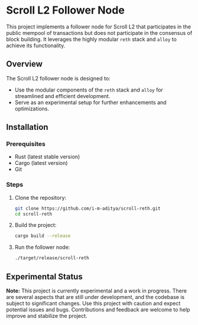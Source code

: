 # Scroll L2 Follower Node

This project implements a follower node for Scroll L2 that participates in the public mempool of transactions but does not participate in the consensus of block building. It leverages the highly modular `reth` stack and `alloy` to achieve its functionality. 

## Overview

The Scroll L2 follower node is designed to:

- Use the modular components of the `reth` stack and `alloy` for streamlined and efficient development.
- Serve as an experimental setup for further enhancements and optimizations.

## Installation

### Prerequisites

- Rust (latest stable version)
- Cargo (latest version)
- Git

### Steps

1. Clone the repository:

    ```bash
    git clone https://github.com/i-m-aditya/scroll-reth.git
    cd scroll-reth
    ```

2. Build the project:

    ```bash
    cargo build --release
    ```

3. Run the follower node:

    ```bash
    ./target/release/scroll-reth
    ```
    
## Experimental Status

**Note:** This project is currently experimental and a work in progress. There are several aspects that are still under development, and the codebase is subject to significant changes. Use this project with caution and expect potential issues and bugs. Contributions and feedback are welcome to help improve and stabilize the project.
